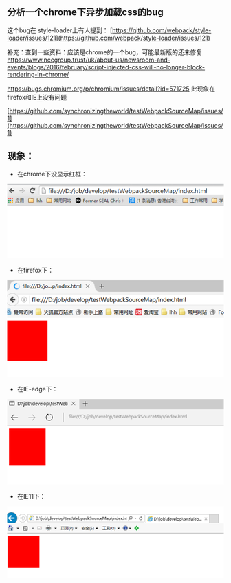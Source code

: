 ## 分析一个chrome下异步加载css的bug

这个bug在 style-loader上有人提到：
[https://github.com/webpack/style-loader/issues/121](https://github.com/webpack/style-loader/issues/121)

补充：查到一些资料：应该是chrome的一个bug，可能最新版的还未修复
https://www.nccgroup.trust/uk/about-us/newsroom-and-events/blogs/2016/february/script-injected-css-will-no-longer-block-rendering-in-chrome/

https://bugs.chromium.org/p/chromium/issues/detail?id=571725
此现象在 firefox和IE上没有问题


[https://github.com/synchronizingtheworld/testWebpackSourceMap/issues/1](https://github.com/synchronizingtheworld/testWebpackSourceMap/issues/1)

## 现象：

- 在chrome下没显示红框：

![chrome](chrome.png)

- 在firefox下：

![firefox](firefox.png)

- 在IE-edge下：

![IE-edge](ie-edge.png)

- 在IE11下：

![IE11](ie11.png)
